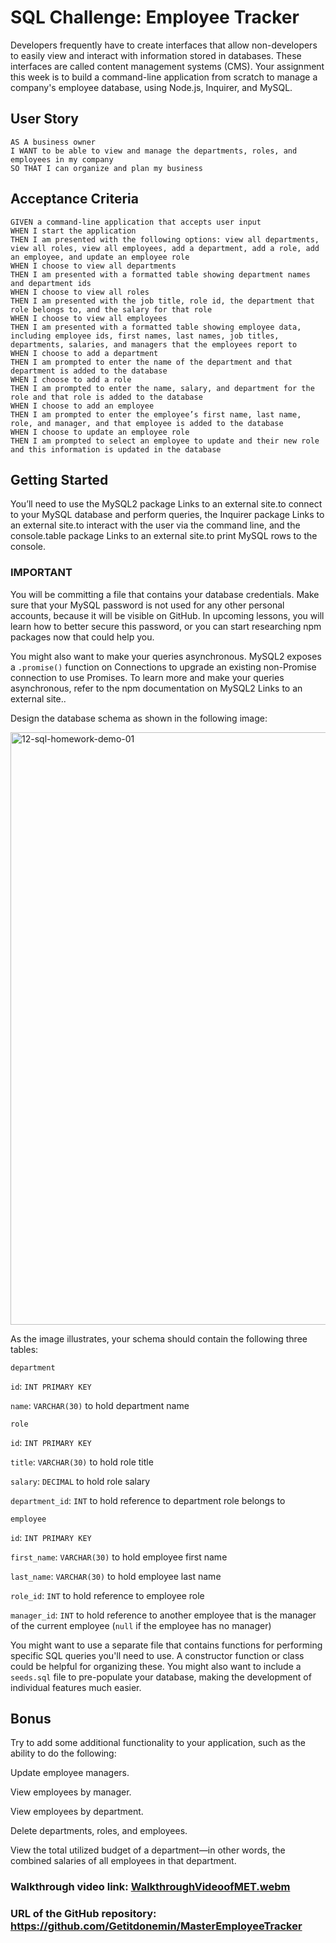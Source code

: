 # SQL Challenge: Employee Tracker
Developers frequently have to create interfaces that allow non-developers to easily view and interact with information stored in databases. These interfaces are called content management systems (CMS). Your assignment this week is to build a command-line application from scratch to manage a company's employee database, using Node.js, Inquirer, and MySQL.

## User Story
```
AS A business owner
I WANT to be able to view and manage the departments, roles, and employees in my company
SO THAT I can organize and plan my business
```

## Acceptance Criteria
```
GIVEN a command-line application that accepts user input
WHEN I start the application
THEN I am presented with the following options: view all departments, view all roles, view all employees, add a department, add a role, add an employee, and update an employee role
WHEN I choose to view all departments
THEN I am presented with a formatted table showing department names and department ids
WHEN I choose to view all roles
THEN I am presented with the job title, role id, the department that role belongs to, and the salary for that role
WHEN I choose to view all employees
THEN I am presented with a formatted table showing employee data, including employee ids, first names, last names, job titles, departments, salaries, and managers that the employees report to
WHEN I choose to add a department
THEN I am prompted to enter the name of the department and that department is added to the database
WHEN I choose to add a role
THEN I am prompted to enter the name, salary, and department for the role and that role is added to the database
WHEN I choose to add an employee
THEN I am prompted to enter the employee’s first name, last name, role, and manager, and that employee is added to the database
WHEN I choose to update an employee role
THEN I am prompted to select an employee to update and their new role and this information is updated in the database
```

## Getting Started
You’ll need to use the MySQL2 package Links to an external site.to connect to your MySQL database and perform queries, the Inquirer package Links to an external site.to interact with the user via the command line, and the console.table package Links to an external site.to print MySQL rows to the console.

### IMPORTANT
You will be committing a file that contains your database credentials. Make sure that your MySQL password is not used for any other personal accounts, because it will be visible on GitHub. In upcoming lessons, you will learn how to better secure this password, or you can start researching npm packages now that could help you.

You might also want to make your queries asynchronous. MySQL2 exposes a `.promise()` function on Connections to upgrade an existing non-Promise connection to use Promises. To learn more and make your queries asynchronous, refer to the npm documentation on MySQL2 Links to an external site..

Design the database schema as shown in the following image:

<img width="948" alt="12-sql-homework-demo-01" src="https://user-images.githubusercontent.com/107437104/206308631-f854d14d-0e1b-4dbb-b7d0-4c460f69e29f.png">

As the image illustrates, your schema should contain the following three tables:

`department`

`id`: `INT PRIMARY KEY`

`name`: `VARCHAR(30)` to hold department name

`role`

`id`: `INT PRIMARY KEY`

`title`: `VARCHAR(30)` to hold role title

`salary`: `DECIMAL` to hold role salary

`department_id`: `INT` to hold reference to department role belongs to

`employee`

`id`: `INT PRIMARY KEY`

`first_name`: `VARCHAR(30)` to hold employee first name

`last_name`: `VARCHAR(30)` to hold employee last name

`role_id`: `INT` to hold reference to employee role

`manager_id`: `INT` to hold reference to another employee that is the manager of the current employee (`null` if the employee has no manager)

You might want to use a separate file that contains functions for performing specific SQL queries you'll need to use. A constructor function or class could be helpful for organizing these. You might also want to include a `seeds.sql` file to pre-populate your database, making the development of individual features much easier.

## Bonus
Try to add some additional functionality to your application, such as the ability to do the following:

Update employee managers.

View employees by manager.

View employees by department.

Delete departments, roles, and employees.

View the total utilized budget of a department—in other words, the combined salaries of all employees in that department.

### Walkthrough video link: [WalkthroughVideoofMET.webm](https://user-images.githubusercontent.com/107437104/206643630-ac4780c8-3ec7-45c6-ba69-e014fdfc970d.webm)

### URL of the GitHub repository: https://github.com/Getitdonemin/MasterEmployeeTracker
